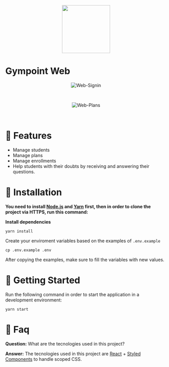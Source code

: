 <p align="center">
   <img src=".github/logo.png" width="150"/>
</p>

# Gympoint Web


<p align="center">
  <img align="center" src="https://i.ibb.co/tM9Bynr/Web-Signin.png" alt="Web-Signin" border="0">
</p>
<br>
<p align="center">
  <img align="center" src="https://i.ibb.co/gP77Lt5/Web-Plans.png" alt="Web-Plans" border="0">
</p>
<br>

# :rocket: Features

* Manage students
* Manage plans
* Manage enrollments
* Help students with their doubts by receiving and answering their questions.

# :construction_worker: Installation

**You need to install [Node.js](https://nodejs.org/en/download/) and [Yarn](https://yarnpkg.com/) first, then in order to clone the project via HTTPS, run this command:**


**Install dependencies**

```yarn install```

Create your enviroment variables based on the examples of ```.env.example```

```cp .env.example .env```

After copying the examples, make sure to fill the variables with new values.


# :runner: Getting Started

Run the following command in order to start the application in a development environment:

```yarn start```

# :postbox: Faq

**Question:** What are the tecnologies used in this project?

**Answer:** The tecnologies used in this project are [React](https://pt-br.reactjs.org/) + [Styled Components](https://styled-components.com/) to handle scoped CSS.


